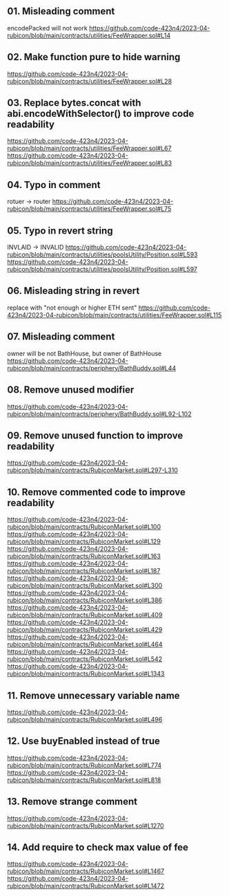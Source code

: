## 01. Misleading comment
encodePacked will not work
https://github.com/code-423n4/2023-04-rubicon/blob/main/contracts/utilities/FeeWrapper.sol#L14

## 02. Make function pure to hide warning
https://github.com/code-423n4/2023-04-rubicon/blob/main/contracts/utilities/FeeWrapper.sol#L28

## 03. Replace bytes.concat with abi.encodeWithSelector() to improve code readability
https://github.com/code-423n4/2023-04-rubicon/blob/main/contracts/utilities/FeeWrapper.sol#L67
https://github.com/code-423n4/2023-04-rubicon/blob/main/contracts/utilities/FeeWrapper.sol#L83

## 04. Typo in comment
rotuer -> router https://github.com/code-423n4/2023-04-rubicon/blob/main/contracts/utilities/FeeWrapper.sol#L75

## 05. Typo in revert string
INVLAID -> INVALID
https://github.com/code-423n4/2023-04-rubicon/blob/main/contracts/utilities/poolsUtility/Position.sol#L593
https://github.com/code-423n4/2023-04-rubicon/blob/main/contracts/utilities/poolsUtility/Position.sol#L597

## 06. Misleading string in revert
replace with "not enough or higher ETH sent"
https://github.com/code-423n4/2023-04-rubicon/blob/main/contracts/utilities/FeeWrapper.sol#L115

## 07. Misleading comment
owner will be not BathHouse, but owner of BathHouse
https://github.com/code-423n4/2023-04-rubicon/blob/main/contracts/periphery/BathBuddy.sol#L44

## 08. Remove unused modifier
https://github.com/code-423n4/2023-04-rubicon/blob/main/contracts/periphery/BathBuddy.sol#L92-L102

## 09. Remove unused function to improve readability
https://github.com/code-423n4/2023-04-rubicon/blob/main/contracts/RubiconMarket.sol#L297-L310

## 10. Remove commented code to improve readability
https://github.com/code-423n4/2023-04-rubicon/blob/main/contracts/RubiconMarket.sol#L100
https://github.com/code-423n4/2023-04-rubicon/blob/main/contracts/RubiconMarket.sol#L129
https://github.com/code-423n4/2023-04-rubicon/blob/main/contracts/RubiconMarket.sol#L163
https://github.com/code-423n4/2023-04-rubicon/blob/main/contracts/RubiconMarket.sol#L187
https://github.com/code-423n4/2023-04-rubicon/blob/main/contracts/RubiconMarket.sol#L300
https://github.com/code-423n4/2023-04-rubicon/blob/main/contracts/RubiconMarket.sol#L386
https://github.com/code-423n4/2023-04-rubicon/blob/main/contracts/RubiconMarket.sol#L409
https://github.com/code-423n4/2023-04-rubicon/blob/main/contracts/RubiconMarket.sol#L429
https://github.com/code-423n4/2023-04-rubicon/blob/main/contracts/RubiconMarket.sol#L464
https://github.com/code-423n4/2023-04-rubicon/blob/main/contracts/RubiconMarket.sol#L542
https://github.com/code-423n4/2023-04-rubicon/blob/main/contracts/RubiconMarket.sol#L1343

## 11. Remove unnecessary variable name
https://github.com/code-423n4/2023-04-rubicon/blob/main/contracts/RubiconMarket.sol#L496

## 12. Use buyEnabled instead of true
https://github.com/code-423n4/2023-04-rubicon/blob/main/contracts/RubiconMarket.sol#L774
https://github.com/code-423n4/2023-04-rubicon/blob/main/contracts/RubiconMarket.sol#L818

## 13. Remove strange comment
https://github.com/code-423n4/2023-04-rubicon/blob/main/contracts/RubiconMarket.sol#L1270

## 14. Add require to check max value of fee
https://github.com/code-423n4/2023-04-rubicon/blob/main/contracts/RubiconMarket.sol#L1467
https://github.com/code-423n4/2023-04-rubicon/blob/main/contracts/RubiconMarket.sol#L1472
